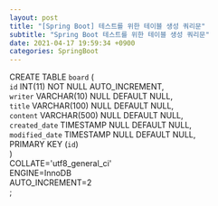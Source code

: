 ```yaml
---  
layout: post  
title: "[Spring Boot] 테스트를 위한 테이블 생성 쿼리문"  
subtitle: "Spring Boot 테스트를 위한 테이블 생성 쿼리문"  
date: 2021-04-17 19:59:34 +0900  
categories: SpringBoot  
---  
```

CREATE TABLE `board` (  
	`id` INT(11) NOT NULL AUTO_INCREMENT,  
	`writer` VARCHAR(10) NULL DEFAULT NULL,  
	`title` VARCHAR(100) NULL DEFAULT NULL,  
	`content` VARCHAR(500) NULL DEFAULT NULL,  
	`created_date` TIMESTAMP NULL DEFAULT NULL,  
	`modified_date` TIMESTAMP NULL DEFAULT NULL,  
	PRIMARY KEY (`id`)  
)  
COLLATE='utf8_general_ci'  
ENGINE=InnoDB  
AUTO_INCREMENT=2  
;  
